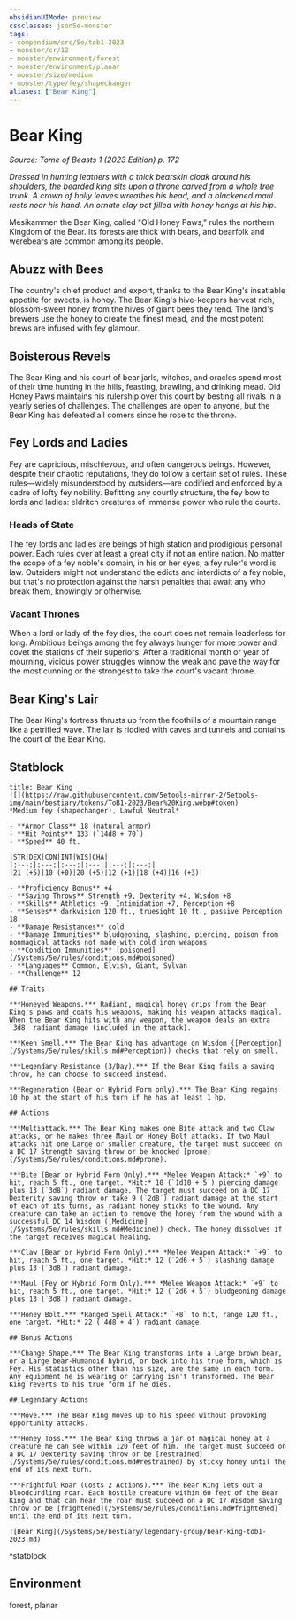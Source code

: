 ```yaml
---
obsidianUIMode: preview
cssclasses: json5e-monster
tags:
- compendium/src/5e/tob1-2023
- monster/cr/12
- monster/environment/forest
- monster/environment/planar
- monster/size/medium
- monster/type/fey/shapechanger
aliases: ["Bear King"]
---
```

# Bear King
*Source: Tome of Beasts 1 (2023 Edition) p. 172*  

*Dressed in hunting leathers with a thick bearskin cloak around his shoulders, the bearded king sits upon a throne carved from a whole tree trunk. A crown of holly leaves wreathes his head, and a blackened maul rests near his hand. An ornate clay pot filled with honey hangs at his hip*.

Mesikammen the Bear King, called "Old Honey Paws," rules the northern Kingdom of the Bear. Its forests are thick with bears, and bearfolk and werebears are common among its people.

## Abuzz with Bees

The country's chief product and export, thanks to the Bear King's insatiable appetite for sweets, is honey. The Bear King's hive-keepers harvest rich, blossom-sweet honey from the hives of giant bees they tend. The land's brewers use the honey to create the finest mead, and the most potent brews are infused with fey glamour.

## Boisterous Revels

The Bear King and his court of bear jarls, witches, and oracles spend most of their time hunting in the hills, feasting, brawling, and drinking mead. Old Honey Paws maintains his rulership over this court by besting all rivals in a yearly series of challenges. The challenges are open to anyone, but the Bear King has defeated all comers since he rose to the throne.

## Fey Lords and Ladies

Fey are capricious, mischievous, and often dangerous beings. However, despite their chaotic reputations, they do follow a certain set of rules. These rules—widely misunderstood by outsiders—are codified and enforced by a cadre of lofty fey nobility. Befitting any courtly structure, the fey bow to lords and ladies: eldritch creatures of immense power who rule the courts.

### Heads of State

The fey lords and ladies are beings of high station and prodigious personal power. Each rules over at least a great city if not an entire nation. No matter the scope of a fey noble's domain, in his or her eyes, a fey ruler's word is law. Outsiders might not understand the edicts and interdicts of a fey noble, but that's no protection against the harsh penalties that await any who break them, knowingly or otherwise.

### Vacant Thrones

When a lord or lady of the fey dies, the court does not remain leaderless for long. Ambitious beings among the fey always hunger for more power and covet the stations of their superiors. After a traditional month or year of mourning, vicious power struggles winnow the weak and pave the way for the most cunning or the strongest to take the court's vacant throne.

## Bear King's Lair

The Bear King's fortress thrusts up from the foothills of a mountain range like a petrified wave. The lair is riddled with caves and tunnels and contains the court of the Bear King.

## Statblock

```ad-statblock
title: Bear King
![](https://raw.githubusercontent.com/5etools-mirror-2/5etools-img/main/bestiary/tokens/ToB1-2023/Bear%20King.webp#token)
*Medium fey (shapechanger), Lawful Neutral*

- **Armor Class** 18 (natural armor)
- **Hit Points** 133 (`14d8 + 70`)
- **Speed** 40 ft.

|STR|DEX|CON|INT|WIS|CHA|
|:---:|:---:|:---:|:---:|:---:|:---:|
|21 (+5)|10 (+0)|20 (+5)|12 (+1)|18 (+4)|16 (+3)|

- **Proficiency Bonus** +4
- **Saving Throws** Strength +9, Dexterity +4, Wisdom +8
- **Skills** Athletics +9, Intimidation +7, Perception +8
- **Senses** darkvision 120 ft., truesight 10 ft., passive Perception 18
- **Damage Resistances** cold
- **Damage Immunities** bludgeoning, slashing, piercing, poison from nonmagical attacks not made with cold iron weapons
- **Condition Immunities** [poisoned](/Systems/5e/rules/conditions.md#poisoned)
- **Languages** Common, Elvish, Giant, Sylvan
- **Challenge** 12

## Traits

***Honeyed Weapons.*** Radiant, magical honey drips from the Bear King's paws and coats his weapons, making his weapon attacks magical. When the Bear King hits with any weapon, the weapon deals an extra `3d8` radiant damage (included in the attack).

***Keen Smell.*** The Bear King has advantage on Wisdom ([Perception](/Systems/5e/rules/skills.md#Perception)) checks that rely on smell.

***Legendary Resistance (3/Day).*** If the Bear King fails a saving throw, he can choose to succeed instead.

***Regeneration (Bear or Hybrid Form only).*** The Bear King regains 10 hp at the start of his turn if he has at least 1 hp.

## Actions

***Multiattack.*** The Bear King makes one Bite attack and two Claw attacks, or he makes three Maul or Honey Bolt attacks. If two Maul attacks hit one Large or smaller creature, the target must succeed on a DC 17 Strength saving throw or be knocked [prone](/Systems/5e/rules/conditions.md#prone).

***Bite (Bear or Hybrid Form Only).*** *Melee Weapon Attack:* `+9` to hit, reach 5 ft., one target. *Hit:* 10 (`1d10 + 5`) piercing damage plus 13 (`3d8`) radiant damage. The target must succeed on a DC 17 Dexterity saving throw or take 9 (`2d8`) radiant damage at the start of each of its turns, as radiant honey sticks to the wound. Any creature can take an action to remove the honey from the wound with a successful DC 14 Wisdom ([Medicine](/Systems/5e/rules/skills.md#Medicine)) check. The honey dissolves if the target receives magical healing.

***Claw (Bear or Hybrid Form Only).*** *Melee Weapon Attack:* `+9` to hit, reach 5 ft., one target. *Hit:* 12 (`2d6 + 5`) slashing damage plus 13 (`3d8`) radiant damage.

***Maul (Fey or Hybrid Form Only).*** *Melee Weapon Attack:* `+9` to hit, reach 5 ft., one target. *Hit:* 12 (`2d6 + 5`) bludgeoning damage plus 13 (`3d8`) radiant damage.

***Honey Bolt.*** *Ranged Spell Attack:* `+8` to hit, range 120 ft., one target. *Hit:* 22 (`4d8 + 4`) radiant damage.

## Bonus Actions

***Change Shape.*** The Bear King transforms into a Large brown bear, or a Large bear-Humanoid hybrid, or back into his true form, which is Fey. His statistics other than his size, are the same in each form. Any equipment he is wearing or carrying isn't transformed. The Bear King reverts to his true form if he dies.

## Legendary Actions

***Move.*** The Bear King moves up to his speed without provoking opportunity attacks.

***Honey Toss.*** The Bear King throws a jar of magical honey at a creature he can see within 120 feet of him. The target must succeed on a DC 17 Dexterity saving throw or be [restrained](/Systems/5e/rules/conditions.md#restrained) by sticky honey until the end of its next turn.

***Frightful Roar (Costs 2 Actions).*** The Bear King lets out a bloodcurdling roar. Each hostile creature within 60 feet of the Bear King and that can hear the roar must succeed on a DC 17 Wisdom saving throw or be [frightened](/Systems/5e/rules/conditions.md#frightened) until the end of its next turn.

![Bear King](/Systems/5e/bestiary/legendary-group/bear-king-tob1-2023.md)
```
^statblock

## Environment

forest, planar